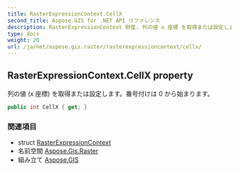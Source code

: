 ```yaml
---
title: RasterExpressionContext.CellX
second_title: Aspose.GIS for .NET API リファレンス
description: RasterExpressionContext 財産. 列の値 x 座標 を取得または設定します番号付けは 0 から始まります
type: docs
weight: 20
url: /ja/net/aspose.gis.raster/rasterexpressioncontext/cellx/
---
```

## RasterExpressionContext.CellX property

列の値 (x 座標) を取得または設定します。番号付けは 0 から始まります。

```csharp
public int CellX { get; }
```

### 関連項目

* struct [RasterExpressionContext](../)
* 名前空間 [Aspose.Gis.Raster](../../rasterexpressioncontext/)
* 組み立て [Aspose.GIS](../../../)


